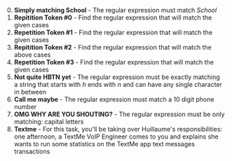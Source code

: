 0. **Simply matching School** - The regular expression must match *School*
1. **Repitition Token #0** - Find the regular expression that will match the given cases
2. **Repetition Token #1** - Find the regular expression that will match the given cases
3. **Repitition Token #2** - Find the regular expression that will match the above cases
4. **Repetition Token #3** - Find the regular expression that will match the given cases
5. **Not quite HBTN yet** - The regular expression must be exactly matching a string that starts with *h* ends with *n* and can have any single character in between
6. **Call me maybe** - The regular expression must match a 10 digit phone number
7. **OMG WHY ARE YOU SHOUTING?** - The regular expression must be only matching: capital letters
8. **Textme** - For this task, you'll be taking over Huillaume's responsibilities: one afternoon, a TextMe VoIP Engineer comes to you and explains she wants to run some statistics on the TextMe app text messages transactions
